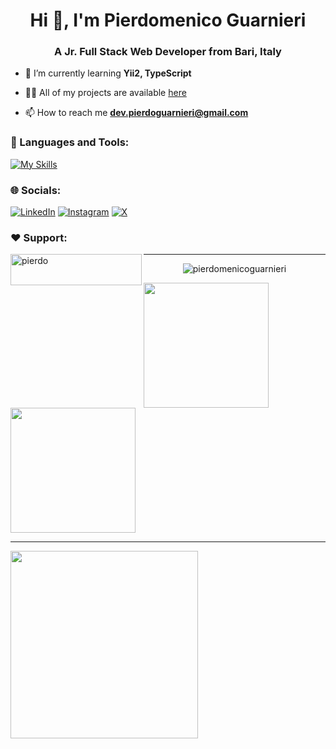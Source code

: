 <h1 align="center">Hi 👋, I'm Pierdomenico Guarnieri</h1>
<h3 align="center">A Jr. Full Stack Web Developer from Bari, Italy</h3>

- 🌱 I’m currently learning **Yii2, TypeScript**

- 👨‍💻 All of my projects are available [here](https://pierdomenico-guarnieri.netlify.app/)

- 📫 How to reach me **dev.pierdoguarnieri@gmail.com**

<h3 align="left">🔧 Languages and Tools:</h3> 

[![My Skills](https://skillicons.dev/icons?i=html,css,bootstrap,js,jquery,vue,sass,mysql,php,laravel,nodejs,vscode,visualstudio,md,git,github,docker,netlify,cloudflare,ps,linux)](https://skillicons.dev)

<h3 align="left">🌐 Socials:</h3>

[![LinkedIn](https://img.shields.io/badge/LinkedIn-%230077B5.svg?logo=linkedin&logoColor=white)](https://linkedin.com/in/pierdomenico-guarnieri-820740263) [![Instagram](https://img.shields.io/badge/Instagram-%230077B5.svg?logo=Instagram&logoColor=white&color=dd2a7b)](https://instagram.com/pierdo__) [![X](https://img.shields.io/badge/X-%230077B5.svg?logo=X&logoColor=white&color=000000)](https://twitter.com/pierdev_)

<h3 align="left">❤ Support:</h3>

<p>
  <a href="https://www.buymeacoffee.com/pierdo">
    <img align="left" src="https://cdn.buymeacoffee.com/buttons/v2/default-yellow.png" height="50" width="210" alt="pierdo" />
  </a>
</p>

---

<p align="center">
  <img src="https://komarev.com/ghpvc/?username=pierdomenicoguarnieri&label=Profile%20views&color=0e75b6&style=flat" alt="pierdomenicoguarnieri" />
</p>

<span>
  <img height=200 align="center" src="https://github-readme-stats.vercel.app/api/top-langs?username=pierdomenicoguarnieri&show_icons=true&theme=dark&locale=en&layout=donut&hide=blade"/>
</span>

<span>
  <img height=200 align="center" src="https://github-readme-stats.vercel.app/api?username=pierdomenicoguarnieri&show_icons=true&theme=dark&locale=en&rank_icon=github&include_all_commits=true&custom_title=Stats&show=prs_merged"/>
</span>

---

<span>
  <img height=300 align="center" src="https://github-readme-stats.vercel.app/api/wakatime?username=pierdoguarnieri&layout=compact&theme=dark"/>
</span>
